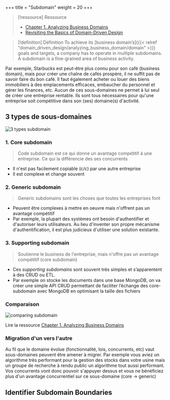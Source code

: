 +++
title = "Subdomain"
weight = 20
+++

> [!ressource] Ressource
> - [Chapter 1. Analyzing Business Domains](https://www.oreilly.com/library/view/learning-domain-driven-design/9781098100124/ch01.html)
> - [Revisiting the Basics of Domain-Driven Design](https://vladikk.com/2018/01/26/revisiting-the-basics-of-ddd/)

> [!definition] Définition
> To achieve its [business domain’s]({{< relref "domain_driven_design/analyzing_business_domain/domain" >}}) goals and targets, a company has to operate in multiple subdomains. A subdomain is a fine-grained area of business activity.

 Par exemple, Starbucks est peut-être plus connu pour son café (business domain), mais pour créer une chaîne de cafés prospère, il ne suffit pas de savoir faire du bon café. Il faut également acheter ou louer des biens immobiliers à des emplacements efficaces, embaucher du personnel et gérer les finances, etc. Aucun de ces sous-domaines ne permet à lui seul de créer une entreprise rentable. Ils sont tous nécessaires pour qu'une entreprise soit compétitive dans son (ses) domaine(s) d'activité.

## 3 types de sous-domaines

![3 types subdomain](domain_driven_design/analyzing_business_domain/images/three_types_subdomain.png)

### 1. Core subdomain

> Code subdomain est ce qui donne un avantage compétitif à une entreprise. Ce qui la différencie des ses concurrents

- Il n'est pas facilement copiable (c/c) par une autre entreprise
- Il est complexe et change souvent

### 2. Generic subdomain

> Generic subdomains sont les choses que toutes les entreprises font

- Peuvent être complexes à mettre en oeuvre mais n'offrent pas un avantage compétitif
- Par exemple, la plupart des systèmes ont besoin d'authentifier et d'autoriser leurs utilisateurs. Au lieu d'inventer son propre mécanisme d'authentification, il est plus judicieux d'utiliser une solution existante.

### 3. Supporting subdomain

> Soutienne le business de l'entreprise, mais n'offre pas un avantage compétitif (core subdomain)

- Ces *supporting subdomains* sont souvent très simples et s’apparentent à des CRUD ou ETL.
- Par exemple on stocke les documents dans une base MongoDB, on va créer une simple API CRUD permettant de faciliter l’échange des core-subdomain avec MongoDB en optimisant la taille des fichiers

### Comparaison
![comparing subdomain](domain_driven_design/analyzing_business_domain/images/comparing_types_subdomain.png)

Lire la ressource [Chapter 1. Analyzing Business Domains](https://www.oreilly.com/library/view/learning-domain-driven-design/9781098100124/ch01.html)

### Migration d'un vers l'autre
Au fil que le domaine évolue (fonctionnalité, lois, concurrents, etc) vaut sous-domaines peuvent être amener à migrer.
Par exemple vous aviez un algorithme très performant pour la gestion des stocks dans votre usine mais un groupe de recherche à rendu public un algorithme tout aussi performant. Vos concurrents vont donc pouvoir s'appuyer dessus et vous ne bénéficiez plus d'un avantage concurrentiel sur ce sous-domaine (core -> generic)

## Identifier Subdomain Boundaries

